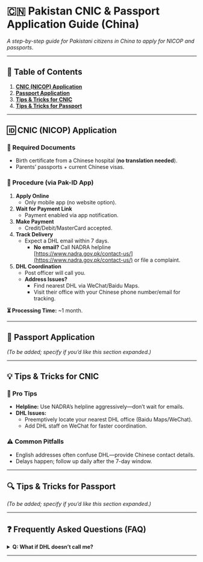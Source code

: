 # **🇨🇳 Pakistan CNIC & Passport Application Guide (China)**  
*A step-by-step guide for Pakistani citizens in China to apply for NICOP and passports.*  

---

## **📂 Table of Contents**  
1. [**CNIC (NICOP) Application**](#-cnic-nicop-application)  
2. [**Passport Application**](#-passport-application)  
3. [**Tips & Tricks for CNIC**](#-tips--tricks-for-cnic)  
4. [**Tips & Tricks for Passport**](#-tips--tricks-for-passport)  

---

## **🆔 CNIC (NICOP) Application**  
### **📌 Required Documents**  
- Birth certificate from a Chinese hospital (**no translation needed**).  
- Parents’ passports + current Chinese visas.  

### **📝 Procedure (via Pak-ID App)**  
1. **Apply Online**  
   - Only mobile app (no website option).  
2. **Wait for Payment Link**  
   - Payment enabled via app notification.  
3. **Make Payment**  
   - Credit/Debit/MasterCard accepted.  
4. **Track Delivery**  
   - Expect a DHL email within 7 days.  
     - **No email?** Call NADRA helpline [https://www.nadra.gov.pk/contact-us/](https://www.nadra.gov.pk/contact-us/) or file a complaint.  
5. **DHL Coordination**  
   - Post officer will call you.  
   - **Address Issues?**  
     - Find nearest DHL via WeChat/Baidu Maps.  
     - Visit their office with your Chinese phone number/email for tracking.  

**⏳ Processing Time:** ~1 month.  

---

## **🛂 Passport Application**  
*(To be added; specify if you’d like this section expanded.)*  

---

## **💡 Tips & Tricks for CNIC**  
### **🚀 Pro Tips**  
- **Helpline:** Use NADRA’s helpline aggressively—don’t wait for emails.  
- **DHL Issues:**  
  - Preemptively locate your nearest DHL office (Baidu Maps/WeChat).  
  - Add DHL staff on WeChat for faster coordination.  

### **⚠️ Common Pitfalls**  
- English addresses often confuse DHL—provide Chinese contact details.  
- Delays happen; follow up daily after the 7-day window.  

---

## **🔍 Tips & Tricks for Passport**  
*(To be added; specify if you’d like this section expanded.)*  

---

## **❓ Frequently Asked Questions (FAQ)**  
<details>  
<summary><strong>Q: What if DHL doesn’t call me?</strong></summary>  
**A:** Visit the nearest DHL office with your tracking details (use Baidu Maps to locate).  
</details>

---
